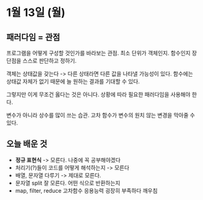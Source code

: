 # 1월 13일 \(월\)

## 패러다임 = 관점

프로그램을 어떻게 구성할 것인가를 바라보는 관점. 최소 단위가 객체인지. 함수인지 장단점을 스스로 판단하고 정하기.

객체는 상태값을 갖는다 -&gt; 다른 상태라면 다른 값을 나타낼 가능성이 있다. 함수에는 상태값 자체가 없기 때문에 늘 원하는 결과를 기대할 수 있다.

그렇지만 이게 무조건 옳다는 것은 아니다. 상황에 따라 필요한 패러다임을 사용해야 한다.

변수가 아니라 상수를 많이 쓰는 습관. 고차 함수가 변수의 원치 않는 변경을 막아줄 수 있다.

## 오늘 배운 것

* **정규 표현식** -&gt; 모른다. 나중에 꼭 공부해야겠다
* 처리기\(?\)들이 코드를 어떻게 해석하는지 -&gt; 모른다
* 배열, 문자열 다루기 -&gt; 제대로 모른다.
* 문자열 split 잘 모른다. 어떤 식으로 반환하는지
* map, filter, reduce 고차함수 응용능력 굉장히 부족하다 깨우침

